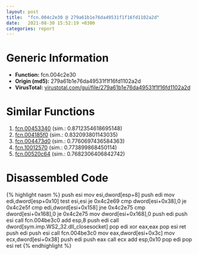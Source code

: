 ```yaml
---
layout: post
title:  "fcn.004c2e30 @ 279a61b1e76da49531f1f16fd1102a2d"
date:   2021-08-30 15:52:19 +0300
categories: report
---
```


# Generic Information
- **Function:** fcn.004c2e30
- **Origin (md5):** 279a61b1e76da49531f1f16fd1102a2d
- **VirusTotal:** [virustotal.com/gui/file/279a61b1e76da49531f1f16fd1102a2d][virustotal_ref]



# Similar Functions

1. [fcn.00453340][similar_1_ref] (sim.: 0.8712354618695148)
2. [fcn.004185f0][similar_2_ref] (sim.: 0.832093801143035)
3. [fcn.004473d0][similar_3_ref] (sim.: 0.7760697436584363)
4. [fcn.10012570][similar_4_ref] (sim.: 0.773899868450114)
5. [fcn.00520c64][similar_5_ref] (sim.: 0.7682306406842742)


# Disassembled Code

{% highlight nasm %}
push esi
mov esi,dword[esp+8]
push edi
mov edi,dword[esp+0x10]
test esi,esi
je 0x4c2e69
cmp dword[esi+0x38],0
je 0x4c2e5f
cmp edi,dword[esi+0x158]
jne 0x4c2e75
cmp dword[esi+0x168],0
je 0x4c2e75
mov dword[esi+0x168],0
push edi
push esi
call fcn.004be3c0
add esp,8
push edi
call dword[sym.imp.WS2_32.dll_closesocket]
pop edi
xor eax,eax
pop esi
ret 
push edi
push esi
call fcn.004be3c0
mov eax,dword[esi+0x3c]
mov ecx,dword[esi+0x38]
push edi
push eax
call ecx
add esp,0x10
pop edi
pop esi
ret 
{% endhighlight %}


[similar_1_ref]: /report/fcn.00453340@289859175c221b107317af7727d26c17
[similar_2_ref]: /report/fcn.004185f0@e2ba7f10eb234338a49853c34d7d9c56
[similar_3_ref]: /report/fcn.004473d0@e2ba7f10eb234338a49853c34d7d9c56
[similar_4_ref]: /report/fcn.10012570@8612a093e960bd1a5a7c69fa18a840d3
[similar_5_ref]: /report/fcn.00520c64@da37d90419c1292c0f16cbfd1f66402d
[virustotal_ref]: https://www.virustotal.com/gui/file/279a61b1e76da49531f1f16fd1102a2d